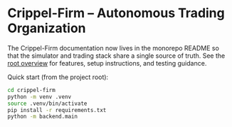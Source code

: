 # Crippel-Firm – Autonomous Trading Organization

The Crippel-Firm documentation now lives in the monorepo README so that the simulator and
trading stack share a single source of truth. See the [root overview](../README.md#crippel-firm)
for features, setup instructions, and testing guidance.

Quick start (from the project root):

```bash
cd crippel-firm
python -m venv .venv
source .venv/bin/activate
pip install -r requirements.txt
python -m backend.main
```
